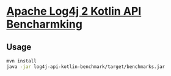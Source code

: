# [Apache Log4j 2 Kotlin API Bencharmking](http://logging.apache.org/log4j/2.x/)

## Usage

```sh
mvn install
java -jar log4j-api-kotlin-benchmark/target/benchmarks.jar
```
